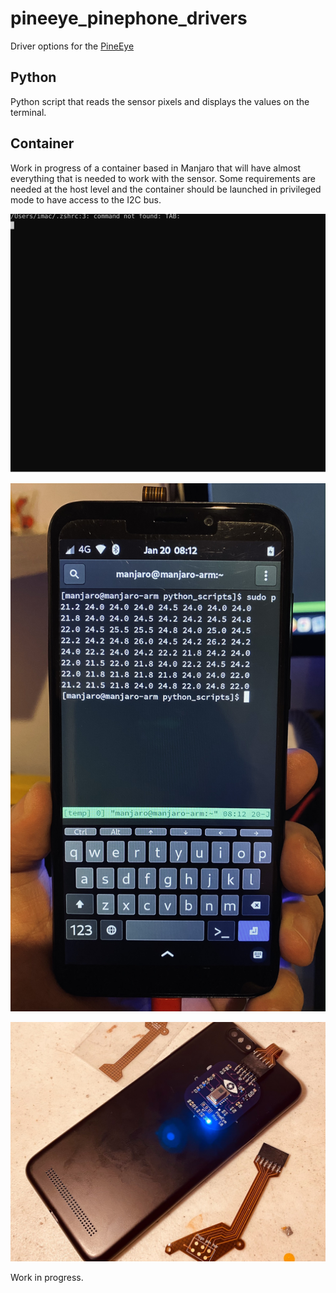 # pineeye_pinephone_drivers
 Driver options for the <a href="https://github.com/jnavarro7/pineeye_for_pinephone" title="PineEye">PineEye</a>

## Python

Python script that reads the sensor pixels and displays the values on the terminal. 

## Container

Work in progress of a container based in Manjaro that will have almost everything that is needed to work with the sensor. 
Some requirements are needed at the host level and the container should be launched in privileged mode to have access to the I2C bus.  

![Example](/pictures/record_1.svg)

![alt tag](/pictures/1.jpg)

![alt tag](/pictures/2.jpg)

Work in progress. 